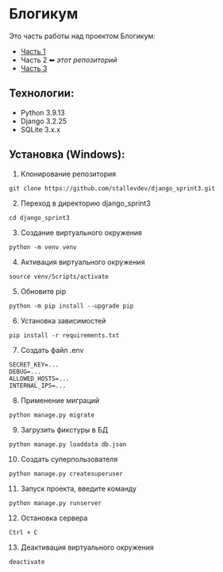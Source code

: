 # Блогикум

Это часть работы над проектом Блогикум:

- [Часть 1](https://github.com/stallevdev/django_sprint1)
- Часть 2 ⬅ _этот репозиторий_
- [Часть 3](https://github.com/stallevdev/django_sprint4)

## Технологии:

- Python 3.9.13
- Django 3.2.25
- SQLite 3.x.x

## Установка (Windows):

1. Клонирование репозитория

```
git clone https://github.com/stallevdev/django_sprint3.git
```

2. Переход в директорию django_sprint3

```
cd django_sprint3
```

3. Создание виртуального окружения

```
python -m venv venv
```

4. Активация виртуального окружения

```
source venv/Scripts/activate
```

5. Обновите pip

```
python -m pip install --upgrade pip
```

6. Установка зависимостей

```
pip install -r requirements.txt
```

7. Создать файл .env

```
SECRET_KEY=...
DEBUG=...
ALLOWED_HOSTS=...
INTERNAL_IPS=...
```

8. Применение миграций

```
python manage.py migrate
```

9. Загрузить фикстуры в БД

```
python manage.py loaddata db.json
```

10. Создать суперпользователя

```
python manage.py createsuperuser
```

11. Запуск проекта, введите команду

```
python manage.py runserver
```

12. Остановка сервера

```
Ctrl + C
```

13. Деактивация виртуального окружения

```
deactivate
```
